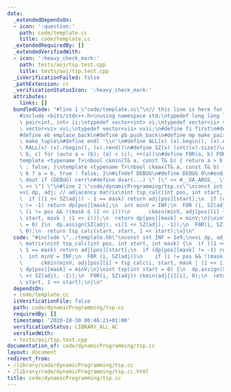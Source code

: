 ```yaml
---
data:
  _extendedDependsOn:
  - icon: ':question:'
    path: code/template.cc
    title: code/template.cc
  _extendedRequiredBy: []
  _extendedVerifiedWith:
  - icon: ':heavy_check_mark:'
    path: tests/aoj/tsp.test.cpp
    title: tests/aoj/tsp.test.cpp
  _isVerificationFailed: false
  _pathExtension: cc
  _verificationStatusIcon: ':heavy_check_mark:'
  attributes:
    links: []
  bundledCode: "#line 1 \"code/template.cc\"\n// this line is here for a reason\n\
    #include <bits/stdc++.h>\nusing namespace std;\ntypedef long long ll;\ntypedef\
    \ pair<int, int> ii;\ntypedef vector<int> vi;\ntypedef vector<ii> vii;\ntypedef\
    \ vector<vi> vvi;\ntypedef vector<vii> vvii;\n#define fi first\n#define se second\n\
    #define eb emplace_back\n#define pb push_back\n#define mp make_pair\n#define mt\
    \ make_tuple\n#define endl '\\n'\n#define ALL(x) (x).begin(), (x).end()\n#define\
    \ RALL(x) (x).rbegin(), (x).rend()\n#define SZ(x) (int)(x).size()\n#define FOR(a,\
    \ b, c) for (auto a = (b); (a) < (c); ++(a))\n#define F0R(a, b) FOR (a, 0, (b))\n\
    template <typename T>\nbool ckmin(T& a, const T& b) { return a > b ? a = b, true\
    \ : false; }\ntemplate <typename T>\nbool ckmax(T& a, const T& b) { return a <\
    \ b ? a = b, true : false; }\n#ifndef DEBUG\n#define DEBUG 0\n#endif\n#define\
    \ dout if (DEBUG) cerr\n#define dvar(...) \" [\" << #__VA_ARGS__ \": \" << (__VA_ARGS__)\
    \ << \"] \"\n#line 2 \"code/dynamicProgramming/tsp.cc\"\nconst int INF = 1e9;\n\
    vvi dp, adj; // adjacency matrix\nint tsp_calc(int pos, int start, int mask) {\n\
    \  if ((1 << SZ(adj)) - 1 == mask) return adj[pos][start];\n  if (dp[pos][mask]\
    \ != -1) return dp[pos][mask];\n  int minV = INF;\n  F0R (i, SZ(adj))\n    if\
    \ (i != pos && !(mask & (1 << i)))\n      ckmin(minV, adj[pos][i] + tsp_calc(i,\
    \ start, mask | (1 << i)));\n  return dp[pos][mask] = minV;\n}\nint tsp(int start\
    \ = 0) {\n  dp.assign(SZ(adj), vi(1 << SZ(adj), -1));\n  F0R(i, SZ(adj)) ckmin(adj[i][i],\
    \ 0);\n  return tsp_calc(start, start, 1 << start);\n}\n"
  code: "#include \"../template.hh\"\nconst int INF = 1e9;\nvvi dp, adj; // adjacency\
    \ matrix\nint tsp_calc(int pos, int start, int mask) {\n  if ((1 << SZ(adj)) -\
    \ 1 == mask) return adj[pos][start];\n  if (dp[pos][mask] != -1) return dp[pos][mask];\n\
    \  int minV = INF;\n  F0R (i, SZ(adj))\n    if (i != pos && !(mask & (1 << i)))\n\
    \      ckmin(minV, adj[pos][i] + tsp_calc(i, start, mask | (1 << i)));\n  return\
    \ dp[pos][mask] = minV;\n}\nint tsp(int start = 0) {\n  dp.assign(SZ(adj), vi(1\
    \ << SZ(adj), -1));\n  F0R(i, SZ(adj)) ckmin(adj[i][i], 0);\n  return tsp_calc(start,\
    \ start, 1 << start);\n}\n"
  dependsOn:
  - code/template.cc
  isVerificationFile: false
  path: code/dynamicProgramming/tsp.cc
  requiredBy: []
  timestamp: '2020-10-30 00:46:21+01:00'
  verificationStatus: LIBRARY_ALL_AC
  verifiedWith:
  - tests/aoj/tsp.test.cpp
documentation_of: code/dynamicProgramming/tsp.cc
layout: document
redirect_from:
- /library/code/dynamicProgramming/tsp.cc
- /library/code/dynamicProgramming/tsp.cc.html
title: code/dynamicProgramming/tsp.cc
---
```

